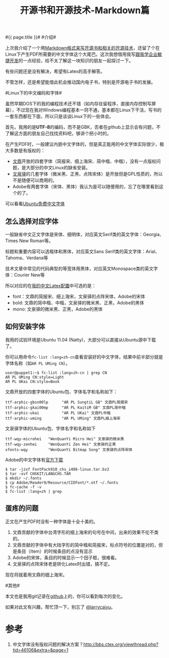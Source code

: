 ﻿---
layout: post
title: 开源书和开源技术-Markdown篇
---
#{{ page.title }}#
#介绍#

上次我介绍了一个用[Markdown格式来写开源书和相关的开源技术](http://www.ituring.com.cn/article/828)，还留了个在Linux下产生PDF所需要的中文字体这个大尾巴。这次我想借用我写[跟我学企业敏捷开发](http://weibo.com/2104936813/y0oXC350t)的一点经验，给不太了解这一块知识的朋友一起探讨一下。

有些问题还是没有解决，希望有Latex的高手解答。

不管怎样，还是希望能借此机会推动国内电子书，特别是开源电子书的发展。

#Linux下的中文编码和字体#

虽然早期DOS下的我的编程技术还不错（如内存驻留程序，直接内存控制写屏幕），不过现在我对Windows编程基本一窍不通，基本都在Linux下干活，写书的一套东西都在下面，所以只是谈谈Linux下的一些体会。

首先，我用的是**UTF-8**的编码，而不是GBK，否者在github上显示会有问题，不了解这方面的朋友自己找找资料吧，够讲个把小时的。

在产生PDF时，一般建议内嵌中文字体的，但是真正能用的中文字体实际很少，极大多数是有版权的：

 * [文鼎](http://www.arphic.com.tw/)开放的四套字体（简报宋、细上海宋、简中楷、中楷），没有一点版权问题，是大部分的中文Linux的缺省安装。
 * [文泉驿](http://wenq.org/)的几套字体（微米黑、正黑、点阵宋体）是开放但是GPL性质的，所以不是随便可以商用的。
 * Adobe有两套字体（宋体、黑体）我认为是可以随便用的，忘了在哪里看到这个的了。

可以看看[Ubuntu免费中文字体](http://wiki.ubuntu.org.cn/免费中文字体)

## 怎么选择对应字体 ##
一般缺省中文正文字体是宋体、细明体，对应英文Serif类的英文字体：Georgia、Times New Roman等。

标题和重要内容可以选楷体和黑体，对应英文Sans Serif类的英文字体：Arial、Tahoma、Verdana等

技术文章中常见的代码典型的等宽体用黑体，对应英文Monospace类的英文字体：Courier New等

所以对应的在[我的中文Latex配置](https://github.com/larrycai/sdcamp/blob/master/latex/config.yml)中可选的是：
 * font：文鼎的简报宋、细上海宋，文泉驿的点阵宋体，Adobe的宋体
 * bold: 文鼎的简中楷、中楷，文泉驿的微米黑、正黑，Adobe的黑体
 * mono: 文泉驿的微米黑、正黑，Adobe的黑体

## 如何安装字体 ## 
我用的试验环境是Ubuntu 11.04 (Natty)，大部分可以直接从Ubuntu源中下载了。

你可以用命令`fc-list :lang=zh-cn`查看安装好的中文字体，结果中前半部分就是字体名称（如`AR PL UMing CN`）。

	user@puppet1:~$ fc-list :lang=zh-cn | grep CN
	AR PL UMing CN:style=Light
	AR PL UKai CN:style=Book

文鼎开放的四套字体的Ubuntu包、字体名字和名称如下：

	ttf-arphic-gbsn00lp      "AR PL SungtiL GB" 文鼎PL简报宋
	ttf-arphic-gkai00mp      "AR PL KaitiM GB" 文鼎PL简中楷
	ttf-arphic-ukai          "AR PL UKai" 文鼎PL中楷
	ttf-arphic-uming         "AR PL UMing" 文鼎PL细上海宋

文泉驿字体的Ubuntu包、字体名字和名称如下

	ttf-wqy-microhei   "WenQuanYi Micro Hei" 文泉驿的微米黑
	ttf-wqy-zenhei     "WenQuanYi Zen Hei" 文泉驿的正黑
	xfonts-wqy         "WenQuanYi Bitmap Song" 文泉驿的点阵宋体
	
Adobe的中文字体有[官方下载](http://www.adobe.com/support/downloads/detail.jsp?ftpID=4421)

	$ tar -jzxf FontPack910_chs_i486-linux.tar.bz2
	$ tar -xvf CHSKIT/LANGCHS.TAR
	$ mkdir ~/.fonts 
	$ cp Adobe/Reader9/Resource/CIDFont/*.otf ~/.fonts
	$ fc-cache -f -v
	$ fc-list :lang=zh | grep 

## 蛋疼的问题 ##  

正文在产生PDF时没有一种字体是十全十美的。

  1. 文鼎贡献的字体中台湾字形的细上海宋的句号在中间，出来的效果不伦不类的。
  2. 文鼎贡献的字体中有大陆字形的简中楷和简报宋，标点符号的位置是对的，但是条目（Item）的时候条目的点没有显示
  3. Adobe的宋体，条目的时候显示一个田子框，很难看。
  4. 文泉驿的点阵宋体老是转化Latex时出错，搞不定。
  
现在将就着用文鼎的细上海宋。

#其他#

本文也是我用git记录在[github](https://github.com/larrycai/larrycai.github.com)上的，你可以看到每次的变化。
    
如果对此文有兴趣，帮忙顶一下，别忘了 [@larrycaiyu](http://weibo.com/larrycaiyu)。
    
# 参考 #
 1. 中文字体没有版权问题的解决方案？http://bbs.ctex.org/viewthread.php?tid=46106&extra=&page=1	
